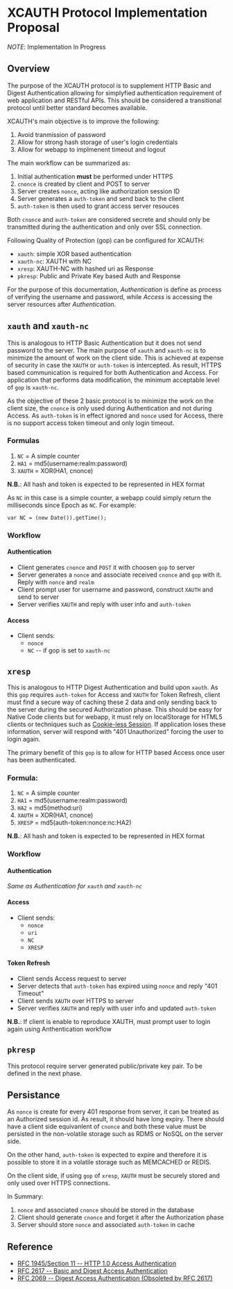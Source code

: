 # XCAUTH Protocol Implementation Proposal

*NOTE*: Implementation In Progress

## Overview
The purpose of the XCAUTH protocol is to supplement HTTP Basic and Digest Authentication allowing for simplyfied 
authentication requirement of web application and RESTful APIs.  This should be considered a transitional protocol
until better standard becomes available.

XCAUTH's main objective is to improve the following:

1. Avoid tranmission of password
1. Allow for strong hash storage of user's login credentials
1. Allow for webapp to implmenent timeout and logout

The main workflow can be summarized as:

1. Initial authentication **must** be performed under HTTPS
1. `cnonce` is created by client and POST to server
1. Server creates `nonce`, acting like authorization session ID
1. Server generates a `auth-token` and send back to the client
1. `auth-token` is then used to grant access server resouces

Both `cnonce` and `auth-token` are considered secrete and should only be transmitted during the authentication 
and only over SSL connection.

Following Quality of Protection (gop) can be configured for XCAUTH:

* `xauth`:    simple XOR based authentication
* `xauth-nc`: XAUTH with NC
* `xresp`:    XAUTH-NC with hashed uri as Response
* `pkresp`:   Public and Private Key based Auth and Response

For the purpose of this documentation, *Authentication* is define as process of verifying the username and
password, while *Access* is accessing the server resources after *Authentication*.

## `xauth` and `xauth-nc`
This is analogous to HTTP Basic Authentication but it does not send password to the server.  The main purpose
of `xauth` and `xauth-nc` is to minimize the amount of work on the client side.  This is achieved at expense of
security in case the `XAUTH` or `auth-token` is intercepted.  As result, HTTPS based communication is required 
for both Authentication and Access.  For application that performs data modification, the minimum acceptable
level of `gop` is `xauth-nc`.

As the objective of these 2 basic protocol is to minimize the work on the client size, the `cnonce` is only used
during Authentication and not during Access.  As `auth-token` is in effect ignored and `nonce` used for Access,
there is no support access token timeout and only login timeout.

### Formulas

1. `NC` = A simple counter
1. `HA1` = md5(username:realm:password)
1. `XAUTH` = XOR(HA1, cnonce)

**N.B.**: All hash and token is expected to be represented in HEX format

As `NC` in this case is a simple counter, a webapp could simply return the milliseconds since Epoch as `NC`.
For example: 

    var NC = (new Date()).getTime();

### Workflow

#### Authentication

* Client generates `cnonce` and `POST` it with choosen `gop` to server
* Server generates a `nonce` and associate received `cnonce` and `gop` with it.  Reply with `nonce` and `realm`
* Client prompt user for username and password, construct `XAUTH` and send to server
* Server verifies `XAUTH` and reply with user info and `auth-token`

#### Access

* Client sends:
  - `nonce`
  - `NC` -- if gop is set to `xauth-nc`


## `xresp`

This is analogous to HTTP Digest Authentication and build upon `xauth`.  As this `gop` requires `auth-token` for
Access and `XAUTH` for Token Refresh, client must find a secure way of caching these 2 data and only sending back 
to the server during the secured Authorization phase.  This should be easy for Native Code clients but for webapp,
it must rely on localStorage for HTML5 clients or techniques such as [Cookie-less Session][1].  If application loses
these information, server will respond with "401 Unauthorized" forcing the user to login again.

The primary benefit of this `gop` is to allow for HTTP based Access once user has been authenticated.

### Formula:

1. `NC` = A simple counter
1. `HA1` = md5(username:realm:password)
1. `HA2` = md5(method:uri)
1. `XAUTH` = XOR(HA1, cnonce)
1. `XRESP` = md5(auth-token:nonce:nc:HA2)

**N.B.**: All hash and token is expected to be represented in HEX format

### Workflow

#### Authentication

*Same as Authentication for `xauth` and `xauth-nc`*

#### Access

* Client sends:
  - `nonce`
  - `uri`
  - `NC`
  - `XRESP`

#### Token Refresh

* Client sends Access request to server
* Server detects that `auth-token` has expired using `nonce` and reply "401 Timeout"
* Client sends `XAUTH` over HTTPS to server
* Server verifies `XAUTH` and reply with user info and updated `auth-token`

**N.B.**:  If client is enable to reproduce XAUTH, must prompt user to login again using Anthentication workflow

## `pkresp`

This protocol require server generated public/private key pair.  To be defined in the next phase.

## Persistance

As `nonce` is create for every 401 response from server, it can be treated as an Authorized session id.  As result,
it should have long expiry.  There should have a client side equivanlent of `cnonce` and both these value must be
persisted in the non-volatile storage such as RDMS or NoSQL on the server side.  

On the other hand, `auth-token` is expected to expire and therefore it is possible to store it in a volatile storage
such as MEMCACHED or REDIS.

On the client side, if using `gop` of `xresp`, `XAUTH` must be securely stored and only used over HTTPS connections.

In Summary:

1. `nonce` and associated `cnonce` should be stored in the database
1. Client should generate `cnonce` and forget it after the Authorization phase
1. Server should store `nonce` and associated `auth-token` in cache

## Reference

* [RFC 1945/Section 11 -- HTTP 1.0 Access Authentication](http://tools.ietf.org/html/rfc1945#section-11)
* [RFC 2617 -- Basic and Digest Access Authentication](http://tools.ietf.org/html/rfc2617)
* [RFC 2069 -- Digest Access Authentication (Obsoleted by RFC 2617)](http://tools.ietf.org/html/rfc2069)


[1]: http://www.sitepoint.com/javascript-session-variable-library/

